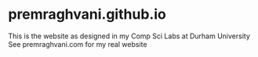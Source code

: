 # premraghvani.github.io
This is the website as designed in my Comp Sci Labs at Durham University
See premraghvani.com for my real website